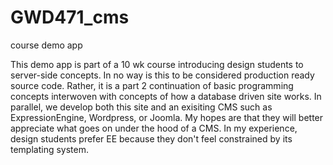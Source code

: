 GWD471_cms
==========

course demo app

This demo app is part of a 10 wk course introducing design students to server-side concepts.
In no way is this to be considered production ready source code.  Rather, it is a part 2
continuation of basic programming concepts interwoven with concepts of how a database driven site works.
In parallel, we develop both this site and an exisiting CMS such as ExpressionEngine, Wordpress, or Joomla.
My hopes are that they will better appreciate what goes on under the hood of a CMS.  In my experience, 
design students prefer EE because they don't feel constrained by its templating system.

